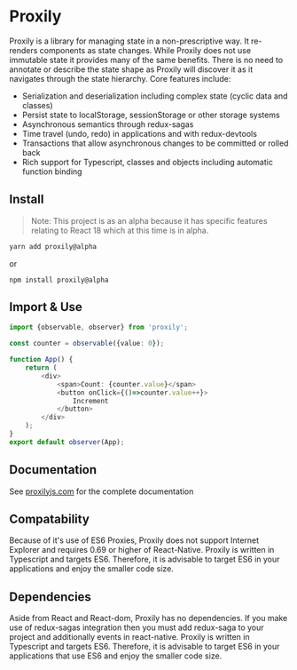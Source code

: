 # Proxily 


Proxily is a library for managing state in a non-prescriptive way. It re-renders components as state changes. While Proxily does not use immutable state it provides many of the same benefits. There is no need to annotate or describe the state shape as Proxily will discover it as it navigates through the state hierarchy. Core features include:

* Serialization and deserialization including complex state (cyclic data and classes)
* Persist state to localStorage, sessionStorage or other storage systems
* Asynchronous semantics through redux-sagas
* Time travel (undo, redo) in applications and with redux-devtools
* Transactions that allow asynchronous changes to be committed or rolled back
* Rich support for Typescript, classes and objects including automatic function binding

## Install

> Note:  This project is as an alpha because it has specific features relating to React 18 which at this time is in alpha.
> 
```javascript
yarn add proxily@alpha
```
or
```
npm install proxily@alpha
```


## Import & Use

```typescript
import {observable, observer} from 'proxily';

const counter = observable({value: 0});

function App() {
    return (
        <div>
            <span>Count: {counter.value}</span>
            <button onClick={()=>counter.value++}>
                Increment
            </button>
        </div>
    );
}
export default observer(App); 
```

## Documentation

See [proxilyjs.com](https://proxilyjs.com) for the complete documentation

## Compatability
Because of it's use of ES6 Proxies, Proxily does not support Internet Explorer and requires 0.69 or higher of React-Native.  Proxily is written in Typescript and targets ES6. Therefore, it is advisable to target ES6 in your applications and enjoy the smaller code size.

## Dependencies
Aside from React and React-dom, Proxily has no dependencies.  If you make use of redux-sagas integration then you must add redux-saga to your project and additionally events in react-native.
 Proxily is written in Typescript and targets ES6. Therefore, it is advisable to target ES6 in your applications that use ES6 and enjoy the smaller code size.


